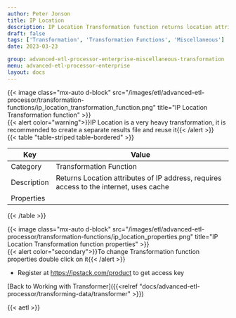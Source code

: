 ```yaml
---
author: Peter Jonson
title: IP Location
description: IP Location Transformation function returns location attributes of IP address, requires access to the internet, uses cache
draft: false
tags: ['Transformation', 'Transformation Functions', 'Miscellaneous']
date: 2023-03-23

group: advanced-etl-processor-enterprise-miscellaneous-transformation
menu: advanced-etl-processor-enterprise
layout: docs
---
```


{{< image class="mx-auto d-block"  src="/images/etl/advanced-etl-processor/transformation-functions/ip_location_transformation_function.png" title="IP Location Transformation function" >}}
\
{{< alert color="warning">}}IP Location is a very heavy transformation, it is recommended to create a separate results file and reuse it{{< /alert >}}
\
{{< table "table-striped table-bordered" >}}

| Key         | Value                                                                                  |
| ----------- | -------------------------------------------------------------------------------------- |
| Category    | Transformation Function                                                                |
| Description | Returns Location attributes of IP address, requires access to the internet, uses cache |
| Properties  |                                                                                        |

{{< /table >}}

{{< image class="mx-auto d-block"  src="/images/etl/advanced-etl-processor/transformation-functions/ip_location_properties.png" title="IP Location Transformation function properties" >}}
\
{{< alert color="secondary">}}To change Transformation function properties double click on it{{< /alert >}}

- Register at https://ipstack.com/product to get access key

[Back to Working with Transformer]({{<relref "docs/advanced-etl-processor/transforming-data/transformer" >}})

{{< aetl >}}
